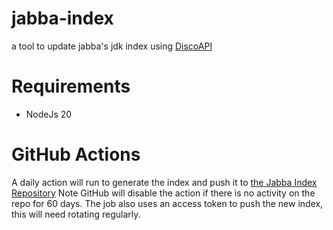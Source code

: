 # jabba-index
a tool to update jabba's jdk index using [DiscoAPI](https://github.com/foojayio/discoapi)

# Requirements

- NodeJs 20

#  GitHub Actions

A daily action will run to generate the index and push it to [the Jabba Index Repository](https://github.com/Jabba-Team/index)
Note GitHub will disable the action if there is no activity on the repo for 60 days. The job also uses an access token to push the new index, this will need rotating regularly.